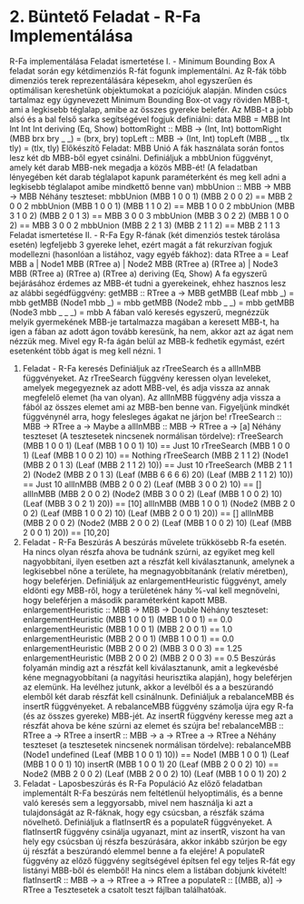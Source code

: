 # 2. Büntető Feladat - R-Fa Implementálása

R-Fa implementálása
Feladat ismertetése I. - Minimum Bounding Box
A feladat során egy kétdimenziós R-fát fogunk implementálni. Az R-fák több dimenziós terek reprezentálására
képesekm, ahol egyszerűen és optimálisan kereshetünk objektumokat a pozíciójuk alapján. Minden csúcs
tartalmaz egy úgynevezett Minimum Bounding Box-ot vagy röviden MBB-t, ami a legkisebb téglalap, amibe
az összes gyereke belefér.
Az MBB-t a jobb alsó és a bal felső sarka segítségével fogjuk definiálni:
data MBB = MBB Int Int Int Int deriving (Eq, Show)
bottomRight :: MBB -> (Int, Int)
bottomRight (MBB brx bry _ _) = (brx, bry)
topLeft :: MBB -> (Int, Int)
topLeft (MBB _ _ tlx tly) = (tlx, tly)
Előkészítő Feladat: MBB Unió
A fák használata során fontos lesz két db MBB-ből egyet csinálni. Definiáljuk a mbbUnion függvényt, amely
két darab MBB-nek megadja a közös MBB-ét!
(A feladatban lényegében két darab téglalapot kapunk paraméterként és meg kell adni a legkisebb téglalapot
amibe mindkettő benne van)
mbbUnion :: MBB -> MBB -> MBB
Néhány teszteset:
mbbUnion (MBB 1 0 0 1) (MBB 2 0 0 2) == MBB 2 0 0 2
mbbUnion (MBB 1 0 0 1) (MBB 1 1 0 2) == MBB 1 0 0 2
mbbUnion (MBB 3 1 0 2) (MBB 2 0 1 3) == MBB 3 0 0 3
mbbUnion (MBB 3 0 2 2) (MBB 1 0 0 2) == MBB 3 0 0 2
mbbUnion (MBB 2 2 1 3) (MBB 2 1 1 2) == MBB 2 1 1 3
Feladat ismertetése II. - R-Fa
Egy R-fának (két dimenziós testek tárolása esetén) legfeljebb 3 gyereke lehet, ezért magát a fát rekurzívan
fogjuk modellezni (hasonlóan a listához, vagy egyéb fákhoz):
data RTree a =
Leaf MBB a |
Node1 MBB (RTree a) |
Node2 MBB (RTree a) (RTree a) |
Node3 MBB (RTree a) (RTree a) (RTree a)
deriving (Eq, Show)
A fa egyszerű bejárásához érdemes az MBB-ét tudni a gyerekeinek, ehhez hasznos lesz az alábbi segédfüggvény:
getMBB :: RTree a -> MBB
getMBB (Leaf mbb _) = mbb
getMBB (Node1 mbb _) = mbb
getMBB (Node2 mbb _ _) = mbb
getMBB (Node3 mbb _ _ _) = mbb
A fában való keresés egyszerű, megnézzük melyik gyermekének MBB-je tartalmazza magában a keresett
MBB-t, ha igen a fában az adott ágon tovább keresünk, ha nem, akkor azt az ágat nem nézzük meg. Mivel
egy R-fa ágán belül az MBB-k fedhetik egymást, ezért esetenként több ágat is meg kell nézni.
1
1. Feladat - R-Fa keresés
Definiáljuk az rTreeSearch és a allInMBB függvényeket. Az rTreeSearch függvény keressen olyan leveleket,
amelyek megegyeznek az adott MBB-vel, és adja vissza az annak megfelelő elemet (ha van olyan). Az
allInMBB függvény adja vissza a fából az összes elemet ami az MBB-ben benne van.
Figyeljünk mindkét függvénynél arra, hogy felesleges ágakat ne járjon be!
rTreeSearch :: MBB -> RTree a -> Maybe a
allInMBB :: MBB -> RTree a -> [a]
Néhány teszteset (A tesztesetek nincsenek normálisan tördelve):
rTreeSearch (MBB 1 0 0 1) (Leaf (MBB 1 0 0 1) 10) == Just 10
rTreeSearch (MBB 1 0 0 1) (Leaf (MBB 1 0 0 2) 10) == Nothing
rTreeSearch (MBB 2 1 1 2) (Node1 (MBB 2 0 1 3) (Leaf (MBB 2 1 1 2) 10)) == Just 10
rTreeSearch (MBB 2 1 1 2) (Node2 (MBB 2 0 1 3) (Leaf (MBB 6 6 6 6) 20) (Leaf (MBB 2 1 1 2) 10))
== Just 10
allInMBB (MBB 2 0 0 2) (Leaf (MBB 3 0 0 2) 10) == []
allInMBB (MBB 2 0 0 2) (Node2 (MBB 3 0 0 2) (Leaf (MBB 1 0 0 2) 10) (Leaf (MBB 3 0 2 1) 20))
== [10]
allInMBB (MBB 1 0 0 1) (Node2 (MBB 2 0 0 2) (Leaf (MBB 1 0 0 2) 10) (Leaf (MBB 2 0 0 1) 20))
== []
allInMBB (MBB 2 0 0 2) (Node2 (MBB 2 0 0 2) (Leaf (MBB 1 0 0 2) 10) (Leaf (MBB 2 0 0 1) 20))
== [10,20]
2. Feladat - R-Fa Beszúrás
A beszúrás művelete trükkösebb R-fa esetén. Ha nincs olyan részfa ahova be tudnánk szúrni, az egyiket meg
kell nagyobbítani, ilyen esetben azt a részfát kell kiválasztanunk, amelynek a legkisebbel nőne a területe, ha
megnagyobbítanánk (relatív méretben), hogy beleférjen.
Definiáljuk az enlargementHeuristic függvényt, amely eldönti egy MBB-ről, hogy a területének hány %-val
kell megnövelni, hogy beleférjen a második paraméterként kapott MBB.
enlargementHeuristic :: MBB -> MBB -> Double
Néhány teszteset:
enlargementHeuristic (MBB 1 0 0 1) (MBB 1 0 0 1) == 0.0
enlargementHeuristic (MBB 1 0 0 1) (MBB 2 0 0 1) == 1.0
enlargementHeuristic (MBB 2 0 0 1) (MBB 1 0 0 1) == 0.0
enlargementHeuristic (MBB 2 0 0 2) (MBB 3 0 0 3) == 1.25
enlargementHeuristic (MBB 2 0 0 2) (MBB 2 0 0 3) == 0.5
Beszúrás folyamán mindig azt a részfát kell kiválasztanunk, amit a legkevésbé kéne megnagyobbítani (a
nagyítási heurisztika alapján), hogy beleférjen az elemünk. Ha levélhez jutunk, akkor a levélből és a a
beszúrandó elemből két darab részfát kell csinálnunk.
Definiáljuk a rebalanceMBB és insertR függvényeket. A rebalanceMBB függvény számolja újra egy R-fa (és
az összes gyereke) MBB-jét. Az insertR függvény keresse meg azt a részfát ahova be kéne szúrni az elemet
és szújra be!
rebalanceMBB :: RTree a -> RTree a
insertR :: MBB -> a -> RTree a -> RTree a
Néhány teszteset (a tesztesetek nincsenek normálisan tördelve):
rebalanceMBB (Node1 undefined (Leaf (MBB 1 0 0 1) 10)) == Node1 (MBB 1 0 0 1) (Leaf (MBB 1 0 0 1) 10)
insertR (MBB 1 0 0 1) 20 (Leaf (MBB 2 0 0 2) 10)
== Node2 (MBB 2 0 0 2) (Leaf (MBB 2 0 0 2) 10) (Leaf (MBB 1 0 0 1) 20)
2
3. Feladat - Laposbeszúrás és R-Fa Populáció
Az előző feladatban implementált R-Fa beszúrás nem feltétlenül helyoptimális, és a benne való keresés sem a
leggyorsabb, mivel nem használja ki azt a tulajdonságát az R-fáknak, hogy egy csúcsban, a részfák száma
növelhető.
Definiáljuk a flatInsertR és a populateR függvényeket. A flatInsertR függvény csinálja ugyanazt, mint
az insertR, viszont ha van hely egy csúcsban új részfa beszúrására, akkor inkább szúrjon be egy új részfát a
beszúrandó elemmel benne a fa elejére! A populateR függvény az előző függvény segítségével építsen fel
egy teljes R-fát egy listányi MBB-ből és elemből! Ha nincs elem a listában dobjunk kivételt!
flatInsertR :: MBB -> a -> RTree a -> RTree a
populateR :: [(MBB, a)] -> RTree a
Tesztesetek a csatolt teszt fájlban találhatóak.